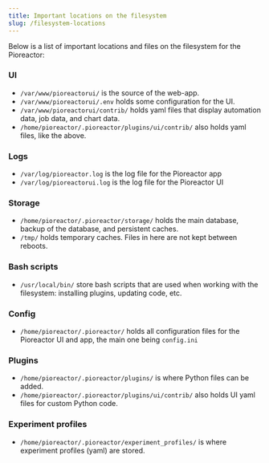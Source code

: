 ```yaml
---
title: Important locations on the filesystem
slug: /filesystem-locations
---
```



Below is a list of important locations and files on the filesystem for the Pioreactor:


### UI

 - `/var/www/pioreactorui/` is the source of the web-app.
 - `/var/www/pioreactorui/.env` holds some configuration for the UI.
 - `/var/www/pioreactorui/contrib/` holds yaml files that display automation data, job data, and chart data.
 - `/home/pioreactor/.pioreactor/plugins/ui/contrib/` also holds yaml files, like the above.


### Logs

 - `/var/log/pioreactor.log` is the log file for the Pioreactor app
 - `/var/log/pioreactorui.log` is the log file for the Pioreactor UI


### Storage

 - `/home/pioreactor/.pioreactor/storage/` holds the main database, backup of the database, and persistent caches.
 - `/tmp/` holds temporary caches. Files in here are not kept between reboots.


### Bash scripts
 - `/usr/local/bin/` store bash scripts that are used when working with the filesystem: installing plugins, updating code, etc.


### Config

 - `/home/pioreactor/.pioreactor/` holds all configuration files for the Pioreactor UI and app, the main one being `config.ini`


### Plugins

 - `/home/pioreactor/.pioreactor/plugins/` is where Python files can be added.
 - `/home/pioreactor/.pioreactor/plugins/ui/contrib/` also holds UI yaml files for custom Python code.

### Experiment profiles

 - `/home/pioreactor/.pioreactor/experiment_profiles/` is where experiment profiles (yaml) are stored.

